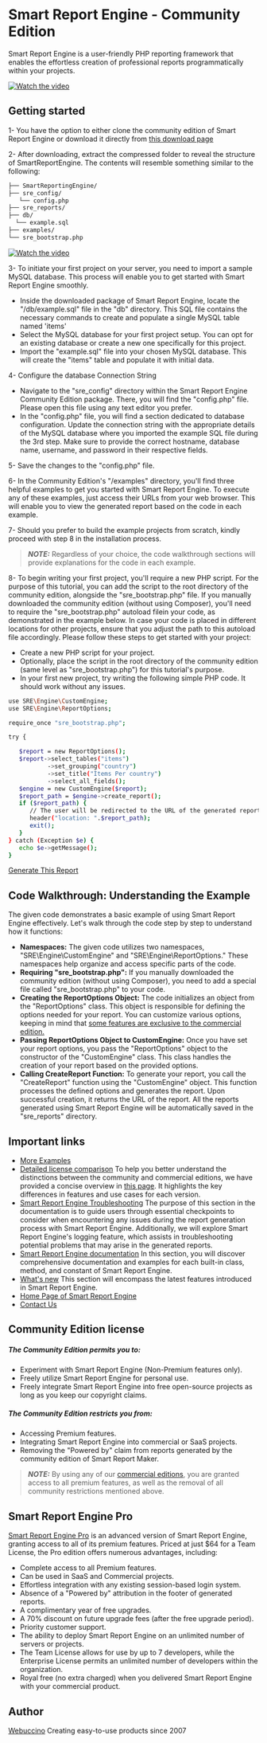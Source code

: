 # Smart Report Engine - Community Edition
Smart Report Engine is a user-friendly PHP reporting framework that enables the effortless creation of professional reports programmatically within your projects.

[![Watch the video](https://mysqlreports.com/video.png)](https://www.youtube.com/embed/ZLa24Eo5gmE)

## Getting started



1- You have the option to either clone the community edition of Smart Report Engine or download it directly from [this download page](https://mysqlreports.com/engine/documentation/index.php?post=community_install) 

2- After downloading, extract the compressed folder to reveal the structure of SmartReportEngine. The contents will resemble something similar to the following:

```sh
├── SmartReportingEngine/
├── sre_config/
   └── config.php
├── sre_reports/
├── db/
  └── example.sql
├── examples/
└── sre_bootstrap.php
```
[![Watch the video](https://mysqlreports.com/gs.png)](https://www.youtube.com/embed/c2j5uR_mxzs)

3- To initiate your first project on your server, you need to import a sample MySQL database. This process will enable you to get started with Smart Report Engine smoothly.
   - Inside the downloaded package of Smart Report Engine, locate the "/db/example.sql" file in the "db" directory. This SQL file contains the necessary commands to create and populate a single MySQL table named 'items'
   - Select the MySQL database for your first project setup. You can opt for an existing database or create a new one specifically for this project.
   - Import the "example.sql" file into your chosen MySQL database. This will create the "items" table and populate it with initial data.
   
4- Configure the database Connection String
   - Navigate to the "sre_config" directory within the Smart Report Engine Community Edition package. There, you will find the "config.php" file. Please open this file using any text editor you prefer.
   - In the "config.php" file, you will find a section dedicated to database configuration. Update the connection string with the appropriate details of the MySQL database where you imported the example SQL file during the 3rd step. Make sure to provide the correct hostname, database name, username, and password in their respective fields.
  
 5- Save the changes to the "config.php" file.

 6- In the Community Edition's "/examples" directory, you'll find three helpful examples to get you started with Smart Report Engine. To execute any of these examples, just access their URLs from your web browser. This will enable you to view the generated report based on the code in each example.
 
 7- Should you prefer to build the example projects from scratch, kindly proceed with step 8 in the installation process.
 > **_NOTE:_**  Regardless of your choice, the code walkthrough sections will provide explanations for the code in each example.
 
 8- To begin writing your first project, you'll require a new PHP script. For the purpose of this tutorial, you can add the script to the root directory of the community edition, alongside the "sre_bootstrap.php" file. If you manually downloaded the community edition (without using Composer), you'll need to require the "sre_bootstrap.php" autoload filein your code, as demonstrated in the example below. In case your code is placed in different locations for other projects, ensure that you adjust the path to this autoload file accordingly. Please follow these steps to get started with your project:
  - Create a new PHP script for your project.
  - Optionally, place the script in the root directory of the community edition (same level as "sre_bootstrap.php") for this tutorial's purpose.
  - In your first new project, try writing the following simple PHP code. It should work without any issues.
 ```sh 
 use SRE\Engine\CustomEngine;
 use SRE\Engine\ReportOptions;

require_once "sre_bootstrap.php";

try {

    $report = new ReportOptions();
    $report->select_tables("items")
            ->set_grouping("country")
            ->set_title("Items Per country")
            ->select_all_fields();
    $engine = new CustomEngine($report);
    $report_path = $engine->create_report();
    if ($report_path) {
       // The user will be redirected to the URL of the generated report. All generated reports are stored as subdirectories under /sre_reports.
       header("location: ".$report_path);
       exit();
    }
} catch (Exception $e) {
    echo $e->getMessage();
}
``` 

[Generate This Report](https://mysqlreports.com/engine/sre-community/sre_reports/rep1691646585168400/rep1691646585168400.php)



 ## Code Walkthrough: Understanding the Example
 The given code demonstrates a basic example of using Smart Report Engine effectively. Let's walk through the code step by step to understand how it functions:
 - **Namespaces:** The given code utilizes two namespaces, "SRE\Engine\CustomEngine" and "SRE\Engine\ReportOptions." These namespaces help organize and access specific parts of the code.
 - **Requiring "sre_bootstrap.php":** If you manually downloaded the community edition (without using Composer), you need to add a special file called "sre_bootstrap.php" to your code.
 - **Creating the ReportOptions Object:** The code initializes an object from the "ReportOptions" class. This object is responsible for defining the options needed for your report. You can customize various options, keeping in mind that [some features are exclusive to the commercial edition.](https://mysqlreports.com/engine/documentation/index.php?post=community)
 - **Passing ReportOptions Object to CustomEngine:** Once you have set your report options, you pass the "ReportOptions" object to the constructor of the "CustomEngine" class. This class handles the creation of your report based on the provided options.
 - **Calling CreateReport Function:** To generate your report, you call the "CreateReport" function using the "CustomEngine" object. This function processes the defined options and generates the report. Upon successful creation, it returns the URL of the report. All the reports generated using Smart Report Engine will be automatically saved in the "sre_reports" directory.
 
## Important links
 -  [More Examples](https://mysqlreports.com/engine/documentation/index.php?post=community_install)
 -  [Detailed license comparison](http://mysqlreports.com/engine/index.php?post=community)
 To help you better understand the distinctions between the community and commercial editions, we have provided a concise overview in [this page](http://mysqlreports.com/engine/index.php?post=community). It highlights the key differences in features and use cases for each version.
- [Smart Report Engine Troubleshooting](http://mysqlreports.com/engine/documentation/index.php?post=troubleshooting)
The purpose of this section in the documentation is to guide users through essential checkpoints to consider when encountering any issues during the report generation process with Smart Report Engine. Additionally, we will explore Smart Report Engine's logging feature, which assists in troubleshooting potential problems that may arise in the generated reports.
- [Smart Report Engine documentation](https://mysqlreports.com/engine/documentation/index.php?class=reportoptions)
In this section, you will discover comprehensive documentation and examples for each built-in class, method, and constant of Smart Report Engine.
- [What's new](https://mysqlreports.com/engine/documentation/index.php?post=new) 
This section will encompass the latest features introduced in Smart Report Engine.
- [Home Page of Smart Report Engine](https://mysqlreports.com/mysql-reporting-tools/smart-report-engine/)
- [Contact Us](https://mysqlreports.com/open-ticket/)

## Community Edition license
##### The Community Edition permits you to:
- Experiment with Smart Report Engine (Non-Premium features only).
- Freely utilize Smart Report Engine for personal use.
- Freely integrate Smart Report Engine into free open-source projects as long as you keep our copyright claims.
##### The Community Edition restricts you from:
- Accessing Premium features.
- Integrating Smart Report Engine into commercial or SaaS projects.
- Removing the "Powered by" claim from reports generated by the community edition of Smart Report Maker.
> **_NOTE:_** By using any of our [commercial editions](http://mysqlreports.com/engine/documentation/index.php?post=community), you are granted access to all premium features, as well as the removal of all community restrictions mentioned above. 

## Smart Report Engine Pro
[Smart Report Engine Pro](https://mysqlreports.com/engine/documentation/index.php?post=community_install) is an advanced version of Smart Report Engine, granting access to all of its premium features. Priced at just $64 for a Team License, the Pro edition offers numerous advantages, including:

- Complete access to all Premium features.
- Can be used in SaaS and Commercial projects.
- Effortless integration with any existing session-based login system.
- Absence of a "Powered by" attribution in the footer of generated reports.
- A complimentary year of free upgrades. 
- A 70% discount on future upgrade fees (after the free upgrade period).
- Priority customer support.
- The ability to deploy Smart Report Engine on an unlimited number of servers or projects.
- The Team License allows for use by up to 7 developers, while the Enterprise License permits an unlimited number of developers within the organization.
- Royal free (no extra charged) when you delivered Smart Report Engine with your commercial product.

## Author
[Webuccino](https://mysqlreports.com/about/) Creating easy-to-use products since 2007

